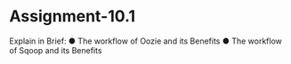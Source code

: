 # Assignment-10.1

Explain in Brief:
● The workflow of Oozie and its Benefits
● The workflow of Sqoop and its Benefits
